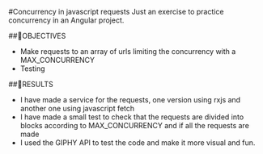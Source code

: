 #Concurrency in javascript requests
Just an exercise to practice concurrency in an Angular project.

##🎯OBJECTIVES
- Make requests to an array of urls limiting the concurrency with a MAX_CONCURRENCY
- Testing  

##🎉RESULTS
- I have made a service for the requests, one version using rxjs and another one using javascript fetch
- I have made a small test to check that the requests are divided into blocks according to MAX_CONCURRENCY and if all the requests are made
- I used the GIPHY API to test the code and make it more visual and fun.
